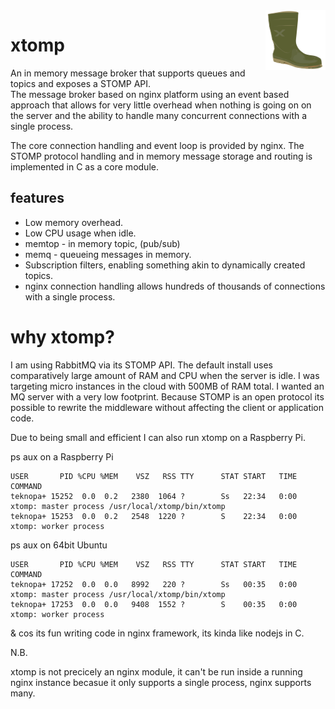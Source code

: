 <img src="xtomp.png" style="float:right"/>

# xtomp

An in memory message broker that supports queues and topics and exposes a STOMP API.  
The message broker based on nginx platform using an event based approach that allows for very little overhead when nothing is going on on the server and the ability to handle many concurrent connections with a single process.

The core connection handling and event loop is provided by nginx. The STOMP protocol handling and in memory message storage and routing is implemented in C as a core module.

## features

* Low memory overhead.
* Low CPU usage when idle.
* memtop - in memory topic, (pub/sub)
* memq - queueing messages in memory.
* Subscription filters, enabling something akin to dynamically created topics.
* nginx connection handling allows hundreds of thousands of connections with a single process.

# why xtomp?

I am using RabbitMQ via its STOMP API.
The default install uses comparatively large amount of RAM and CPU when the server is idle.  I was targeting micro instances in the cloud with 500MB of RAM total. I wanted an MQ server with a very low footprint.  Because STOMP is an open protocol its possible to rewrite the middleware without affecting the client or application code.

Due to being small and efficient I can also run xtomp on a Raspberry Pi.

ps aux on a Raspberry Pi

    USER       PID %CPU %MEM    VSZ   RSS TTY      STAT START   TIME COMMAND
    teknopa+ 15252  0.0  0.2   2380  1064 ?        Ss   22:34   0:00 xtomp: master process /usr/local/xtomp/bin/xtomp
    teknopa+ 15253  0.0  0.2   2548  1220 ?        S    22:34   0:00 xtomp: worker process

ps aux on 64bit Ubuntu

    USER       PID %CPU %MEM    VSZ   RSS TTY      STAT START   TIME COMMAND
    teknopa+ 17252  0.0  0.0   8992   220 ?        Ss   00:35   0:00 xtomp: master process /usr/local/xtomp/bin/xtomp
    teknopa+ 17253  0.0  0.0   9408  1552 ?        S    00:35   0:00 xtomp: worker process

& cos its fun writing code in nginx framework, its kinda like nodejs in C.

N.B.

xtomp is not precicely an nginx module, it can't be run inside a running nginx instance becasue it only supports a single process, nginx supports many.